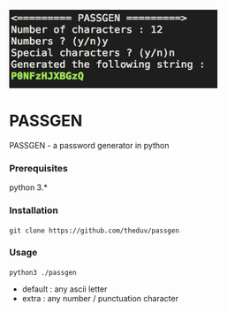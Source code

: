 ![Alt text](usage.png?raw=true)

# PASSGEN

PASSGEN - a password generator in python

### Prerequisites

python 3.*

### Installation

`git clone https://github.com/theduv/passgen`

### Usage

`python3 ./passgen`

* default   : any ascii letter
* extra     : any number / punctuation character
